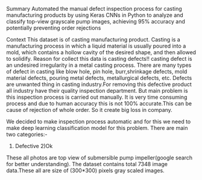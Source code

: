Summary
Automated the manual defect inspection process for casting manufacturing products by using Keras CNNs in Python to analyze and classify top-view grayscale pump images, achieving 95% accuracy and potentially preventing order rejections

Context
This dataset is of casting manufacturing product.
Casting is a manufacturing process in which a liquid material is usually poured into a mold, which contains a hollow cavity of the desired shape, and then allowed to solidify.
Reason for collect this data is casting defects!!
casting defect is an undesired irregularity in a metal casting process.
There are many types of defect in casting like blow hole, pin hole, burr,shrinkage defects, mold material defects, pouring metal defects, metallurgical defects, etc.
Defects are unwanted thing in casting industry.For removing this defective product all industry have their quality inspection department. But main problem is this inspection process is carried out manually. It is very time consuming process and due to human accuracy this is not 100% accurate.This can be cause of rejection of whole order. So it create big loss in company.

We decided to make inspection process automatic and for this we need to make deep learning classification model for this problem.
There are main two categories:-
1) Defective
2)Ok

These all photos are top view of submersible pump impeller(google search for better understanding).
The dataset contains total 7348 image data.These all are size of (300*300) pixels gray scaled images.

